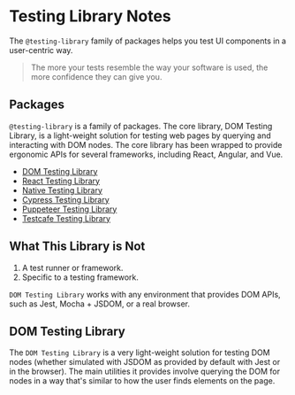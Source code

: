 # Testing Library Notes

The `@testing-library` family of packages helps you test UI components in a user-centric way.

> The more your tests resemble the way your software is used, the more confidence they can give you.


## Packages

`@testing-library` is a family of packages. The core library, DOM Testing Library, is a light-weight solution for testing web pages by querying and interacting with DOM nodes. The core library has been wrapped to provide ergonomic APIs for several frameworks, including React, Angular, and Vue.

- [DOM Testing Library](https://testing-library.com/docs/dom-testing-library/intro)
- [React Testing Library](https://testing-library.com/docs/react-testing-library/intro)
- [Native Testing Library](https://testing-library.com/docs/native-testing-library/intro)
- [Cypress Testing Library](https://testing-library.com/docs/cypress-testing-library/intro)
- [Puppeteer Testing Library](https://testing-library.com/docs/pptr-testing-library/intro)
- [Testcafe Testing Library](https://testing-library.com/docs/testcafe-testing-library/intro)


## What This Library is Not

1. A test runner or framework.
1. Specific to a testing framework.

`DOM Testing Library` works with any environment that provides DOM APIs, such as Jest, Mocha + JSDOM, or a real browser.


## DOM Testing Library

The `DOM Testing Library` is a very light-weight solution for testing DOM nodes (whether simulated with JSDOM as provided by default with Jest or in the browser). The main utilities it provides involve querying the DOM for nodes in a way that's similar to how the user finds elements on the page.
